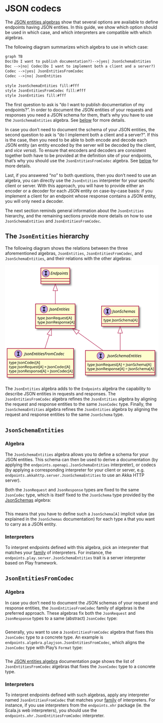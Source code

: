 # JSON codecs

The [JSON entities algebras](/algebras/json-entities.md) show that several options
are available to define endpoints having JSON entities. In this guide, we show
which option should be used in which case, and which interpreters are compatible
with which algebras.

The following diagram summarizes which algebra to use in which case:

~~~ mermaid
graph TB
Doc(Do I want to publish documentation?)-->|yes| JsonSchemaEntities
Doc -->|no| Codec(Do I want to implement both a client and a server?)
Codec -->|yes| JsonEntitiesFromCodec
Codec -->|no| JsonEntities

style JsonSchemaEntities fill:#fff
style JsonEntitiesFromCodec fill:#fff
style JsonEntities fill:#fff
~~~

The first question to ask is “do I want to publish documentation of my
endpoints?”. In order to document the JSON entities of your requests and
responses you need a JSON schema for them, that’s why you have to use the
`JsonSchemaEntities` algebra. See [below](#jsonschemaentities) for more details.

In case you don’t need to document the schema of your JSON entities, the
second question to ask is “do I implement both a client and a server?”.
If this is the case, then you need to be able to both encode and decode
each JSON entity (an entity encoded by the server will be decoded by the
client, and _vice versa_). To ensure that encoders and decoders are consistent
together both have to be provided at the definition site of your endpoints, that’s
why you should use the `JsonEntitiesFromCodec` algebra. See
[below](#jsonentitiesfromcodec) for more details.

Last, if you answered “no” to both questions, then you don’t need to use an algebra,
you can directly use the `JsonEntities` interpreter for your specific client or server.
With this approach, you will have to provide either an encoder or a decoder for each
JSON entity on case-by-case basis: if you implement a client for an endpoint whose
response contains a JSON entity, you will only need a decoder.

The next section reminds general information about the `JsonEntities` hierarchy,
and the remaining sections provide more details on how to use `JsonSchemaEntities`
and `JsonEntitiesFromCodec`.

## The `JsonEntities` hierarchy

The following diagram shows the relations between the three aforementioned algebras,
`JsonEntities`, `JsonEntitiesFromCodec`, and `JsonSchemaEntities`, and their relations
with the other algebras:

![](json-entities.svg)

The `JsonEntities` algebra adds to the `Endpoints` algebra the capability to describe
JSON entities in requests and responses. The `JsonEntitiesFromCodec` algebra refines
the `JsonEntities` algebra by aligning the request and response entities to the same
`JsonCodec` type. Finally, the `JsonSchemaEntities` algebra refines the `JsonEntities`
algebra by aligning the request and response entities to the same `JsonSchema` type.

## `JsonSchemaEntities`

### Algebra

The `JsonSchemaEntities` algebra allows you to define a schema for your JSON entities.
This schema can then be used to derive a documentation (by applying the `endpoints.openapi.JsonSchemaEntities`
interpreter), or codecs (by applying a corresponding interpreter for your client or server, e.g.
`endpoints.akkahttp.server.JsonSchemaEntities` to use an Akka HTTP server).

Both the `JsonRequest` and `JsonResponse` types are fixed to the same
`JsonCodec` type, which is itself fixed to the `JsonSchema` type provided
by the [JsonSchemas](/algebras/json-schemas.md) algebra:

~~~ scala src=../../../../../algebras/algebra/src/main/scala/endpoints/algebra/JsonSchemaEntities.scala#type-carrier
~~~

This means that you have to define such a `JsonSchema[A]` implicit value (as explained in
the `JsonSchemas` documentation) for each type `A` that you want to carry as a JSON entity.

### Interpreters

To interpret endpoints defined with this algebra, pick an interpreter that matches your
[family](/algebras-and-interpreters.md#interpreters) of interpreters. For instance, the
`endpoints.play.server.JsonSchemaEntities` trait is a server interpreter based
on Play framework.

## `JsonEntitiesFromCodec`

### Algebra

In case you don’t need to document the JSON schemas of your request and response entities, the
`JsonEntitiesFromCodec` family of algebras is the preferred approach. These algebras fix both
the `JsonRequest` and `JsonResponse` types to a same (abstract) `JsonCodec` type:

~~~ scala src=../../../../../algebras/algebra/src/main/scala/endpoints/algebra/JsonEntities.scala#json-codec-type
~~~

Generally, you want to use a `JsonEntitiesFromCodec` algebra that fixes this `JsonCodec` type to
a concrete type. An example is `endpoints.algebra.playjson.JsonEntitiesFromCodec`, which
aligns the `JsonCodec` type with Play’s `Format` type:

~~~ scala src=../../../../../algebras/algebra-playjson/src/main/scala/endpoints/algebra/playjson/JsonEntitiesFromCodec.scala#type-carrier
~~~

The [JSON entities algebra](/algebras/json-entities.md#jsonentitiesfromcodec) documentation page
shows the list of `JsonEntitiesFromCodec` algebras that fixes the `JsonCodec` type to a concrete type.

### Interpreters

To interpret endpoints defined with such algebras, apply any interpreter named `JsonEntitiesFromCodec`
that matches your [family](/algebras-and-interpreters.md#interpreters) of interpreters. For instance,
if you use interpreters from the `endpoints.xhr` package (ie. the Scala.js web interpreters), you
should use the `endpoints.xhr.JsonEntitiesFromCodec` interpreter.
